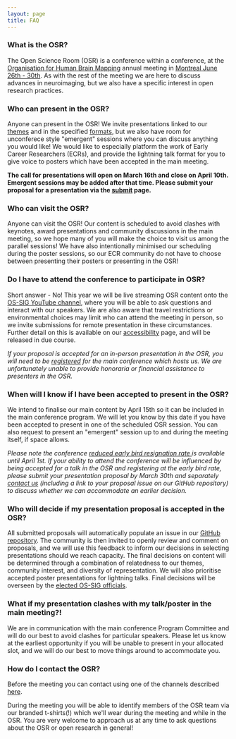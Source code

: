 ```yaml
---
layout: page
title: FAQ
---
```


### What is the OSR?
The Open Science Room (OSR) is a conference within a conference,
at the <a href="https://www.humanbrainmapping.org/">Organisation for Human Brain Mapping</a>
annual meeting in <a href="https://www.humanbrainmapping.org/i4a/pages/index.cfm?pageID=3958&activateFull=true" >Montreal June 26th - 30th</a>.
As with the rest of the meeting we are here to discuss advances in neuroimaging, but we also have a specific interest in open research practices.

### Who can present in the OSR?
Anyone can present in the OSR!
We invite presentations linked to our [themes](themes.md)
and in the specified [formats](formats.md),
but we also have room for unconferece style "emergent" sessions where you can discuss anything you would like!
We would like to especially platform the work of Early Career Researchers (ECRs),
and provide the lightning talk format for you to give voice to posters which have been accepted in the main meeting.

**The call for presentations will open on March 16th and close on April 10th.
Emergent sessions may be added after that time.
Please submit your proposal for a presentation via the [submit](submit.md) page.**


### Who can visit the OSR?
Anyone can visit the OSR!
Our content is scheduled to avoid clashes with keynotes,
award presentations and community discussions in the main meeting,
so we hope many of you will make the choice to visit us among the parallel sessions!
We have also intentionally minimised our scheduling during the poster sessions,
so our ECR community do not have to choose between presenting their posters or presenting in the OSR!

### Do I have to attend the conference to participate in OSR?
Short answer - No!
This year we will be live streaming OSR content onto the [OS-SIG YouTube channel](https://www.youtube.com/channel/UChvSitFvqGDeA1y7MJs4CGQ),
where you will be able to ask questions and interact with our speakers.
We are also aware that travel restrictions or environmental choices may limit who can attend the meeting in person,
so we invite submissions for remote presentation in these circumstances.
Further detail on this is available on our [accessibility](access.md) page,
and will be released in due course.

*If your proposal is accepted for an in-person presentation in the OSR,
you will need to be <a href="https://www.humanbrainmapping.org/i4a/pages/index.cfm?pageid=3969">registered</a>
for the main conference which hosts us.
We are unfortunately unable to provide honoraria or financial assistance to presenters in the OSR.*


### When will I know if I have been accepted to present in the OSR?
We intend to finalise our main content by April 15th so it can be included in the main conference program.
We will let you know by this date if you have been accepted to present in one of the scheduled OSR session.
You can also request to present an "emergent" session up to and during the meeting itself, if space allows.

*Please note the conference <a href="https://www.humanbrainmapping.org/i4a/pages/index.cfm?pageid=3969">
reduced early bird resignation rate </a> is available until April 1st.
If your ability to attend the conference will be influenced by being accepted for a talk in the OSR and
registering at the early bird rate, please submit your presentation proposal by March 30th and separately
[contact us](contact.md) (including a link to your proposal issue on our GitHub repository) to discuss whether
we can accommodate an earlier decision.*


### Who will decide if my presentation proposal is accepted in the OSR?
All submitted proposals will automatically populate an issue in our <a href="https://github.com/ohbm/osr2020">GitHub repository</a>.
The community is then invited to openly review and comment on proposals,
and we will use this feedback to inform our decisions in selecting presentations
should we reach capacity. The final decisions on content will be determined through a
combination of relatedness to our themes, community interest, and diversity of representation.
We will also prioritise accepted poster presentations for lightning talks.
Final decisions will be overseen by the <a href="https://ossig.netlify.com/">elected OS-SIG officials</a>.


### What if my presentation clashes with my talk/poster in the main meeting?!
We are in communication with the main conference Program Committee and will do our best
to avoid clashes for particular speakers. Please let us know at the earliest opportunity
if you will be unable to present in your allocated slot, and we will do our best to move things around to accommodate you.


### How do I contact the OSR?
Before the meeting you can contact using one of the channels described [here](contact.md).

During the meeting you will be able to identify members of the OSR team via our
branded t-shirts(!) which we'll wear during the meeting and while in the OSR.
You are very welcome to approach us at any time to ask questions about the OSR or open research in general!
